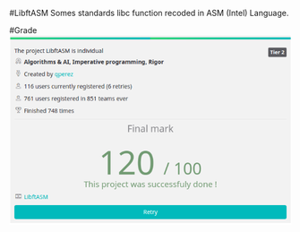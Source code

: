 #LibftASM
Somes standards libc function recoded in ASM (Intel) Language.

#Grade
![Grade image](/libftasm_grade.png?raw=true)

